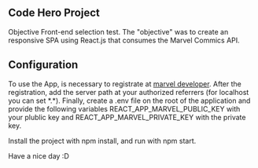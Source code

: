 ## Code Hero Project

Objective Front-end selection test. The "objective" was to create an responsive SPA using React.js that consumes the Marvel Commics API.

## Configuration

To use the App, is necessary to registrate at [marvel developer](https://developer.marvel.com/). After the registration, add the server path at your authorized referrers (for localhost you can set \*.\*).
Finally, create a .env file on the root of the application and provide the following variables REACT_APP_MARVEL_PUBLIC_KEY with your plublic key and REACT_APP_MARVEL_PRIVATE_KEY with the private key.

Install the project with npm install, and run with npm start.

Have a nice day :D
